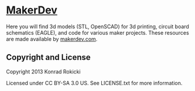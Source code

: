 # [MakerDev](http://makerdev.com) 

Here you will find 3d models (STL, OpenSCAD) for 3d printing, circuit board schematics (EAGLE), and code for various maker projects. These resources are made available by [makerdev.com](http://makerdev.com).

## Copyright and License

Copyright 2013 Konrad Rokicki

Licensed under CC BY-SA 3.0 US. See LICENSE.txt for more information.

